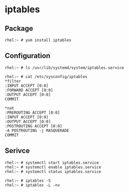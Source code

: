 # iptables #


## Package ##

	rhel:~ # yum install iptables


## Configuration ##

	rhel:~ # ls /usr/lib/systemd/system/iptables.service

	rhel:~ # cat /etc/sysconfig/iptables
	*filter
	:INPUT ACCEPT [0:0]
	:FORWARD ACCEPT [0:0]
	:OUTPUT ACCEPT [0:0]
	COMMIT

	*nat
	:PREROUTING ACCEPT [0:0]
	:INPUT ACCEPT [0:0]
	:OUTPUT ACCEPT [0:0]
	:POSTROUTING ACCEPT [0:0]
	-A POSTROUTING -j MASQUERADE
	COMMIT


## Serivce ##

	rhel:~ # systemctl start iptables.service
	rhel:~ # systemctl enable iptables.service
	rhel:~ # systemctl status iptables.service

	rhel:~ # iptables -S
	rhel:~ # iptables -L -nv

